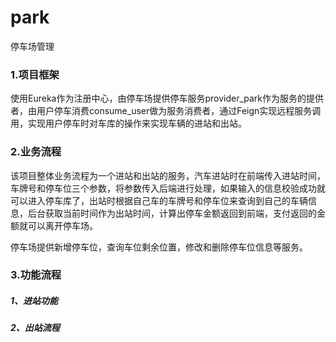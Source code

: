 # park
停车场管理
### 1.项目框架

​     使用Eureka作为注册中心，由停车场提供停车服务provider_park作为服务的提供者，由用户停车消费consume_user做为服务消费者，通过Feign实现远程服务调用，实现用户停车时对车库的操作来实现车辆的进站和出站。



### 2.业务流程

​        该项目整体业务流程为一个进站和出站的服务，汽车进站时在前端传入进站时间，车牌号和停车位三个参数，将参数传入后端进行处理，如果输入的信息校验成功就可以进入停车库了，出站时根据自己车的车牌号和停车位来查询到自己的车辆信息，后台获取当前时间作为出站时间，计算出停车金额返回到前端，支付返回的金额就可以离开停车场。

停车场提供新增停车位，查询车位剩余位置，修改和删除停车位信息等服务。

### 3.功能流程

##### 1、进站功能

##### 2、出站流程

